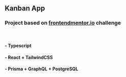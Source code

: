 ## Kanban App

### Project based on [frontendmentor.io](https://www.frontendmentor.io/challenges/kanban-task-management-web-app-wgQLt-HlbB) challenge 
<br>

####  - Typescript
####  - React + TailwindCSS
####  - Prisma + GraphQL + PostgreSQL
